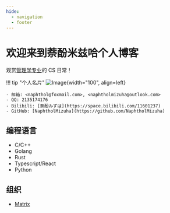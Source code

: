 ```yaml
---
hide:
  - navigation
  - footer
---
```


# 欢迎来到萘酚米兹哈个人博客

观赏[管理学专业](https://baike.baidu.com/item/保密管理/216942)的 CS 日常！

!!! tip "个人名片"
    ![Image](https://tva1.sinaimg.cn/large/e6c9d24ely1h5iaye1f8wj20u00u0jt6.jpg){width="100", align=left}

    - 邮箱: <naphthol@foxmail.com>, <naphtholmizuha@outlook.com>
    - QQ: 2135174176
    - Bilibili: [萘酚みずは](https://space.bilibili.com/11601237)
    - GitHub: [NaphtholMizuha](https://github.com/NaphtholMizuha)


## 编程语言

- C/C++
- Golang
- Rust
- Typescript/React
- Python
## 组织

- [Matrix](https://matrix.sysu.edu.cn/recruit/2021.pdf)
